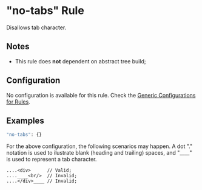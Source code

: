# "no-tabs" Rule

Disallows tab character.

## Notes

- This rule does **not** dependent on abstract tree build;

## Configuration

No configuration is available for this rule. Check the [Generic Configurations for Rules][generic-config].

## Examples

```js
"no-tabs": {}
```

For the above configuration, the following scenarios may happen. A dot "." notation is used to ilustrate blank (heading and trailing) spaces, and "____" is used to represent a tab character.

```
....<div>      // Valid;
....____<br/>  // Invalid;
....</div>____ // Invalid;
```

[generic-config]: <../generic-rule-config.md>
